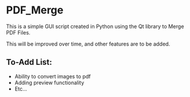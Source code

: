 # PDF_Merge
This is a simple GUI script created in Python using the Qt library to Merge PDF Files.

This will be improved over time, and other features are to be added.

## To-Add List:
+ Ability to convert images to pdf
+ Adding preview functionality
+ Etc...
